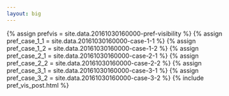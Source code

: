 ```yaml
---
layout: big
---
```

{% assign prefvis = site.data.20161030160000-pref-visibility %}
{% assign pref_case_1_1 = site.data.20161030160000-case-1-1 %}
{% assign pref_case_1_2 = site.data.20161030160000-case-1-2 %}
{% assign pref_case_2_1 = site.data.20161030160000-case-2-1 %}
{% assign pref_case_2_2 = site.data.20161030160000-case-2-2 %}
{% assign pref_case_3_1 = site.data.20161030160000-case-3-1 %}
{% assign pref_case_3_2 = site.data.20161030160000-case-3-2 %}
{% include pref_vis_post.html %}
